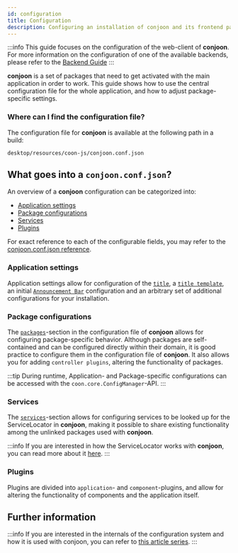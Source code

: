 ```yaml
---
id: configuration
title: Configuration
description: Configuring an installation of conjoon and its frontend packages
---
```


:::info
This guide focuses on the configuration of the web-client of **conjoon**. For more information on the configuration of one of the available backends, please refer to the [Backend Guide](backends/overview)
:::

**conjoon** is a set of packages that need to get activated with the main application in order to work. This guide shows how to use the central configuration file for the whole application, and how to adjust package-specific settings.

### Where can I find the configuration file?

The configuration file for **conjoon** is available at the following path in a build:
```
desktop/resources/coon-js/conjoon.conf.json
```

## What goes into a `conjoon.conf.json`?
An overview of a **conjoon** configuration can be categorized into:

 - [Application settings](#application-settings)
 - [Package configurations](#package-configurations)
 - [Services](#services)
 - [Plugins](#plugins)

For exact reference to each of the configurable fields, you may refer to the [conjoon.conf.json reference](conjoon.conf.json).

### Application settings  
Application settings allow for configuration of the [`title`](conjoon.conf.json#application-title), a [`title template`](conjoon.conf.json#application-titleTpl), an initial [`Announcement Bar`](conjoon.conf.json#application-announcement) configuration and an arbitrary set of additional configurations for your installation. 

### Package configurations
The [`packages`](conjoon.conf.json#packages)-section in the configuration file of **conjoon** allows for configuring package-specific behavior.
Although packages are self-contained and can be configured directly within their domain, it is good practice to
configure them in the configuration file of **conjoon**. It also allows you for adding `controller plugins`, altering the functionality of packages.

:::tip
During runtime, Application- and Package-specific configurations can be accessed with the `coon.core.ConfigManager`-API.
:::

### Services
The [`services`](conjoon.conf.json#services)-section allows for configuring services to be looked up for the ServiceLocator in **conjoon**, making it possible to share existing functionality among the unlinked packages used with **conjoon**.

:::info
If you are interested in how the ServiceLocator works with **conjoon**, you can read more about it [here](https://medium.com/@thorstensuckow/creating-ext-js-applications-with-coon-js-part-4-using-the-service-locator-ce6bc2548352).
:::

### Plugins  
Plugins are divided into `application`- and `component`-plugins, and allow for altering the functionality of components and the application itself.

## Further information
:::info
If you are interested in the internals of the configuration system and how it is used with conjoon, you can refer to [this article series](https://medium.com/@thorstensuckow/creating-extjs-applications-with-coon-js-part-1-52c820d0b27c).
:::